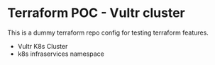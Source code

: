 # Terraform POC - Vultr cluster

This is a dummy terraform repo config for testing terraform features.

- Vultr K8s Cluster
- k8s infraservices namespace
